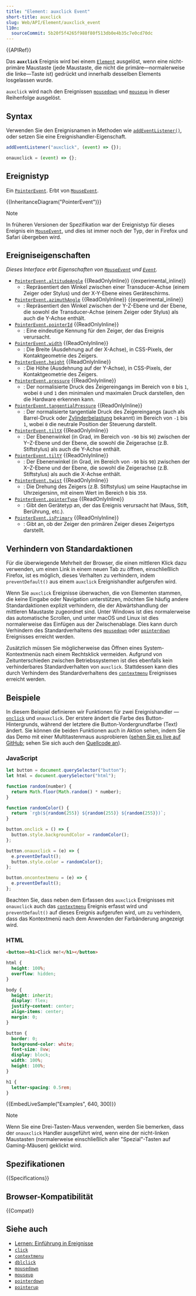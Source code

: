 ```yaml
---
title: "Element: auxclick Event"
short-title: auxclick
slug: Web/API/Element/auxclick_event
l10n:
  sourceCommit: 5b20f5f4265f988f80f513db0e4b35c7e0cd70dc
---
```


{{APIRef}}

Das **`auxclick`** Ereignis wird bei einem [`Element`](/de/docs/Web/API/Element) ausgelöst, wenn eine nicht-primäre Maustaste (jede Maustaste, die nicht die primäre—normalerweise die linke—Taste ist) gedrückt und innerhalb desselben Elements losgelassen wurde.

`auxclick` wird nach den Ereignissen [`mousedown`](/de/docs/Web/API/Element/mousedown_event) und [`mouseup`](/de/docs/Web/API/Element/mouseup_event) in dieser Reihenfolge ausgelöst.

## Syntax

Verwenden Sie den Ereignisnamen in Methoden wie [`addEventListener()`](/de/docs/Web/API/EventTarget/addEventListener), oder setzen Sie eine Ereignishandler-Eigenschaft.

```js
addEventListener("auxclick", (event) => {});

onauxclick = (event) => {};
```

## Ereignistyp

Ein [`PointerEvent`](/de/docs/Web/API/PointerEvent). Erbt von [`MouseEvent`](/de/docs/Web/API/MouseEvent).

{{InheritanceDiagram("PointerEvent")}}

> [!NOTE]
> In früheren Versionen der Spezifikation war der Ereignistyp für dieses Ereignis ein [`MouseEvent`](/de/docs/Web/API/MouseEvent), und dies ist immer noch der Typ, der in Firefox und Safari übergeben wird.

## Ereigniseigenschaften

_Dieses Interface erbt Eigenschaften von [`MouseEvent`](/de/docs/Web/API/MouseEvent) und [`Event`](/de/docs/Web/API/Event)._

- [`PointerEvent.altitudeAngle`](/de/docs/Web/API/PointerEvent/altitudeAngle) {{ReadOnlyInline}} {{experimental_inline}}
  - : Repräsentiert den Winkel zwischen einer Transducer-Achse (einem Zeiger oder Stylus) und der X-Y-Ebene eines Geräteschirms.
- [`PointerEvent.azimuthAngle`](/de/docs/Web/API/PointerEvent/azimuthAngle) {{ReadOnlyInline}} {{experimental_inline}}
  - : Repräsentiert den Winkel zwischen der Y-Z-Ebene und der Ebene, die sowohl die Transducer-Achse (einem Zeiger oder Stylus) als auch die Y-Achse enthält.
- [`PointerEvent.pointerId`](/de/docs/Web/API/PointerEvent/pointerId) {{ReadOnlyInline}}
  - : Eine eindeutige Kennung für den Zeiger, der das Ereignis verursacht.
- [`PointerEvent.width`](/de/docs/Web/API/PointerEvent/width) {{ReadOnlyInline}}
  - : Die Breite (Ausdehnung auf der X-Achse), in CSS-Pixels, der Kontaktgeometrie des Zeigers.
- [`PointerEvent.height`](/de/docs/Web/API/PointerEvent/height) {{ReadOnlyInline}}
  - : Die Höhe (Ausdehnung auf der Y-Achse), in CSS-Pixels, der Kontaktgeometrie des Zeigers.
- [`PointerEvent.pressure`](/de/docs/Web/API/PointerEvent/pressure) {{ReadOnlyInline}}
  - : Der normalisierte Druck des Zeigereingangs im Bereich von `0` bis `1`, wobei `0` und `1` den minimalen und maximalen Druck darstellen, den die Hardware erkennen kann.
- [`PointerEvent.tangentialPressure`](/de/docs/Web/API/PointerEvent/tangentialPressure) {{ReadOnlyInline}}
  - : Der normalisierte tangentiale Druck des Zeigereingangs (auch als Barrel-Druck oder [Zylinderbelastung](https://en.wikipedia.org/wiki/Cylinder_stress) bekannt) im Bereich von `-1` bis `1`, wobei `0` die neutrale Position der Steuerung darstellt.
- [`PointerEvent.tiltX`](/de/docs/Web/API/PointerEvent/tiltX) {{ReadOnlyInline}}
  - : Der Ebenenwinkel (in Grad, im Bereich von `-90` bis `90`) zwischen der Y–Z-Ebene und der Ebene, die sowohl die Zeigerachse (z.B. Stiftstylus) als auch die Y-Achse enthält.
- [`PointerEvent.tiltY`](/de/docs/Web/API/PointerEvent/tiltY) {{ReadOnlyInline}}
  - : Der Ebenenwinkel (in Grad, im Bereich von `-90` bis `90`) zwischen der X–Z-Ebene und der Ebene, die sowohl die Zeigerachse (z.B. Stiftstylus) als auch die X-Achse enthält.
- [`PointerEvent.twist`](/de/docs/Web/API/PointerEvent/twist) {{ReadOnlyInline}}
  - : Die Drehung des Zeigers (z.B. Stiftstylus) um seine Hauptachse im Uhrzeigersinn, mit einem Wert im Bereich `0` bis `359`.
- [`PointerEvent.pointerType`](/de/docs/Web/API/PointerEvent/pointerType) {{ReadOnlyInline}}
  - : Gibt den Gerätetyp an, der das Ereignis verursacht hat (Maus, Stift, Berührung, etc.).
- [`PointerEvent.isPrimary`](/de/docs/Web/API/PointerEvent/isPrimary) {{ReadOnlyInline}}
  - : Gibt an, ob der Zeiger den primären Zeiger dieses Zeigertyps darstellt.

## Verhindern von Standardaktionen

Für die überwiegende Mehrheit der Browser, die einen mittleren Klick dazu verwenden, um einen Link in einem neuen Tab zu öffnen, einschließlich Firefox, ist es möglich, dieses Verhalten zu verhindern, indem `preventDefault()` aus einem `auxclick` Ereignishandler aufgerufen wird.

Wenn Sie `auxclick` Ereignisse überwachen, die von Elementen stammen, die keine Eingabe oder Navigation unterstützen, möchten Sie häufig andere Standardaktionen explizit verhindern, die der Abwärtshandlung der mittleren Maustaste zugeordnet sind. Unter Windows ist dies normalerweise das automatische Scrollen, und unter macOS und Linux ist dies normalerweise das Einfügen aus der Zwischenablage. Dies kann durch Verhindern des Standardverhaltens des [`mousedown`](/de/docs/Web/API/Element/mousedown_event) oder [`pointerdown`](/de/docs/Web/API/Element/pointerdown_event) Ereignisses erreicht werden.

Zusätzlich müssen Sie möglicherweise das Öffnen eines System-Kontextmenüs nach einem Rechtsklick vermeiden. Aufgrund von Zeitunterschieden zwischen Betriebssystemen ist dies ebenfalls kein verhinderbares Standardverhalten von `auxclick`. Stattdessen kann dies durch Verhindern des Standardverhaltens des [`contextmenu`](/de/docs/Web/API/Element/contextmenu_event) Ereignisses erreicht werden.

## Beispiele

In diesem Beispiel definieren wir Funktionen für zwei Ereignishandler — [`onclick`](/de/docs/Web/API/Element/click_event) und `onauxclick`. Der erstere ändert die Farbe des Button-Hintergrunds, während der letztere die Button-Vordergrundfarbe (Text) ändert. Sie können die beiden Funktionen auch in Aktion sehen, indem Sie das Demo mit einer Multitastenmaus ausprobieren ([sehen Sie es live auf GitHub](https://mdn.github.io/dom-examples/auxclick/); sehen Sie sich auch den [Quellcode an](https://github.com/mdn/dom-examples/blob/main/auxclick/index.html)).

### JavaScript

```js
let button = document.querySelector("button");
let html = document.querySelector("html");

function random(number) {
  return Math.floor(Math.random() * number);
}

function randomColor() {
  return `rgb(${random(255)} ${random(255)} ${random(255)})`;
}

button.onclick = () => {
  button.style.backgroundColor = randomColor();
};

button.onauxclick = (e) => {
  e.preventDefault();
  button.style.color = randomColor();
};

button.oncontextmenu = (e) => {
  e.preventDefault();
};
```

Beachten Sie, dass neben dem Erfassen des `auxclick` Ereignisses mit `onauxclick` auch das [`contextmenu`](/de/docs/Web/API/Element/contextmenu_event) Ereignis erfasst wird und `preventDefault()` auf dieses Ereignis aufgerufen wird, um zu verhindern, dass das Kontextmenü nach dem Anwenden der Farbänderung angezeigt wird.

### HTML

```html
<button><h1>Click me!</h1></button>
```

```css hidden
html {
  height: 100%;
  overflow: hidden;
}

body {
  height: inherit;
  display: flex;
  justify-content: center;
  align-items: center;
  margin: 0;
}

button {
  border: 0;
  background-color: white;
  font-size: 8vw;
  display: block;
  width: 100%;
  height: 100%;
}

h1 {
  letter-spacing: 0.5rem;
}
```

{{EmbedLiveSample("Examples", 640, 300)}}

> [!NOTE]
> Wenn Sie eine Drei-Tasten-Maus verwenden, werden Sie bemerken, dass der `onauxclick` Handler ausgeführt wird, wenn eine der nicht-linken Maustasten (normalerweise einschließlich aller "Spezial"-Tasten auf Gaming-Mäusen) geklickt wird.

## Spezifikationen

{{Specifications}}

## Browser-Kompatibilität

{{Compat}}

## Siehe auch

- [Lernen: Einführung in Ereignisse](/de/docs/Learn_web_development/Core/Scripting/Events)
- [`click`](/de/docs/Web/API/Element/click_event)
- [`contextmenu`](/de/docs/Web/API/Element/contextmenu_event)
- [`dblclick`](/de/docs/Web/API/Element/dblclick_event)
- [`mousedown`](/de/docs/Web/API/Element/mousedown_event)
- [`mouseup`](/de/docs/Web/API/Element/mouseup_event)
- [`pointerdown`](/de/docs/Web/API/Element/pointerdown_event)
- [`pointerup`](/de/docs/Web/API/Element/pointerup_event)
